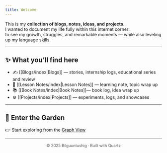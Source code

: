 ```yaml
---
title: Welcome
---
```

This is my **collection of blogs, notes, ideas, and projects**.  
I wanted to document my life fully within this internet corner:  
to see my growth, struggles, and remarkable moments — while also leveling up my language skills.  

---
## ✨ What you’ll find here

- ✍ [[Blogs/index|Blogs]]  — stories, internship logs, educational series and review
- 🌱 [[Lesson Notes/index|Lesson Notes]] — learning note, topic wrap up 
- 📚 [[Book Notes/index|Book Notes]]— book log, idea wrap up
- ⚙ [[Projects/index|Projects]] — experiments, logs, and showcases  

---

## 🚪 Enter the Garden

👉 Start exploring from the [Graph View](../graph)  

---

<footer style="text-align:center; font-size:0.9em; opacity:0.7;">
© 2025 Bilguuntushig · Built with Quartz
</footer>
